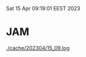 Sat 15 Apr 09:19:01 EEST 2023
# JAM
<a href='./cache/202304/15_09.log'>./cache/202304/15_09.log</a>
